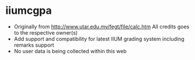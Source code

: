 # iiumcgpa
- Originally from http://www.utar.edu.my/fegt/file/calc.htm
  All credits goes to the respective owner(s)
- Add support and compatibility for latest IIUM grading system
  including remarks support
- No user data is being collected within this web
